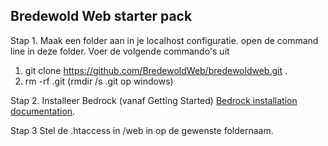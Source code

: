 ## Bredewold Web starter pack

Stap 1. 
Maak een folder aan in je localhost configuratie. open de command line in deze folder. Voer de volgende commando's uit
1. git clone https://github.com/BredewoldWeb/bredewoldweb.git .
2. rm -rf .git  (rmdir /s .git op windows)

Stap 2. 
Installeer Bedrock (vanaf Getting Started) [Bedrock installation documentation](https://roots.io/bedrock/docs/installation/).

Stap 3 
Stel de .htaccess in /web in op de gewenste foldernaam. 